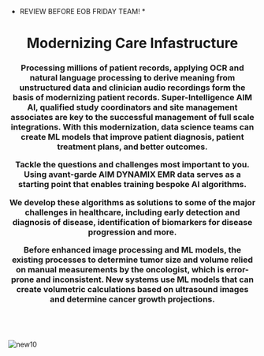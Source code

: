 * REVIEW BEFORE EOB FRIDAY TEAM! *
 
 <h1 align="middle">
  Modernizing Care Infastructure

<h3 align="middle">

 Processing millions of patient records, applying OCR and natural language processing to derive meaning from unstructured data and clinician audio recordings form the basis of modernizing patient records. Super-Intelligence AIM AI, qualified study coordinators and site management associates are key to the successful management of full scale integrations.
 With this modernization,  data science teams can create ML models that improve patient diagnosis, patient treatment plans, and better outcomes.

Tackle the questions and challenges most important to you. Using avant-garde AIM DYNAMIX EMR data serves as a starting point that enables training bespoke AI algorithms. 
  
We develop these algorithms as solutions to some of the major challenges in healthcare, including early detection and diagnosis of disease, identification of biomarkers for disease progression and more.


Before enhanced image processing and ML models, the existing processes to determine tumor size and volume relied on manual measurements by the oncologist, which is error-prone and inconsistent. New systems use ML models that can create volumetric calculations based on ultrasound images and determine cancer growth projections. 


 

 <h3 align="middle">

 <a href='https://github.com/aimdynamix/solutions/blob/2dac56577743c27a304e8900f4a441386e2b0cfd/healthsystems.md' target="_blank"><img alt='' src='https://img.shields.io/badge/Health_Systems-100000?style=for-the-badge&logo=&logoColor=2509F7&labelColor=14FECC&color=14FECC'/></a>
<a href='https://github.com/aimdynamix/solutions/blob/21904ce9ad10c76f1fb17e091ef6c354e4b2c50f/rwd.md' target="_blank"><img alt='' src='https://img.shields.io/badge/RWD-100000?style=for-the-badge&logo=&logoColor=2509F7&labelColor=14FECC&color=14FECC'/></a>
<a href='https://github.com/aimdynamix/solutions/blob/2dac56577743c27a304e8900f4a441386e2b0cfd/lifesciences.md' target="_blank"><img alt='' src='https://img.shields.io/badge/Life_Sciences-100000?style=for-the-badge&logo=&logoColor=2509F7&labelColor=14FECC&color=14FECC'/></a>
<a href='https://github.com/aimdynamix/ai/blob/83fa13c54be50d7671f8fb7fc9a6079441862726/research.md' target="_blank"><img alt='' src='https://img.shields.io/badge/Research-100000?style=for-the-badge&logo=&logoColor=white&labelColor=14fecc&color=14fecc'/></a>

##
 
 
![new10](https://user-images.githubusercontent.com/118361152/214369421-6fe4b7f4-84d6-4d95-959d-8c7cddd63547.jpeg)

